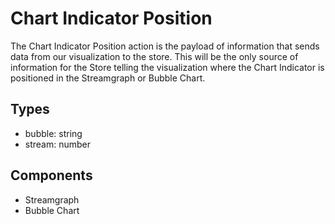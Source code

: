# Chart Indicator Position

The Chart Indicator Position action is the payload of information that sends data from our
visualization to the store. This will be the only source of information for the Store
telling the visualization where the Chart Indicator is positioned in the Streamgraph or Bubble Chart.

## Types

  * bubble: string
  * stream: number

## Components

  * Streamgraph
  * Bubble Chart
